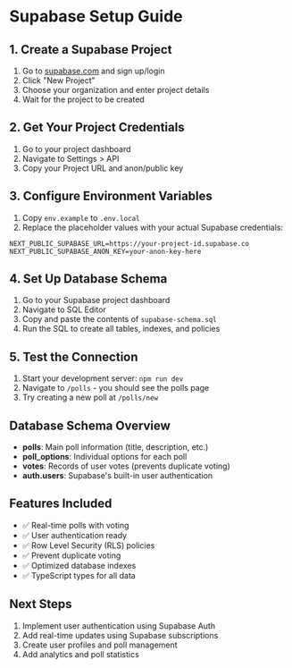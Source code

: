 # Supabase Setup Guide

## 1. Create a Supabase Project

1. Go to [supabase.com](https://supabase.com) and sign up/login
2. Click "New Project"
3. Choose your organization and enter project details
4. Wait for the project to be created

## 2. Get Your Project Credentials

1. Go to your project dashboard
2. Navigate to Settings > API
3. Copy your Project URL and anon/public key

## 3. Configure Environment Variables

1. Copy `env.example` to `.env.local`
2. Replace the placeholder values with your actual Supabase credentials:

```env
NEXT_PUBLIC_SUPABASE_URL=https://your-project-id.supabase.co
NEXT_PUBLIC_SUPABASE_ANON_KEY=your-anon-key-here
```

## 4. Set Up Database Schema

1. Go to your Supabase project dashboard
2. Navigate to SQL Editor
3. Copy and paste the contents of `supabase-schema.sql`
4. Run the SQL to create all tables, indexes, and policies

## 5. Test the Connection

1. Start your development server: `npm run dev`
2. Navigate to `/polls` - you should see the polls page
3. Try creating a new poll at `/polls/new`

## Database Schema Overview

- **polls**: Main poll information (title, description, etc.)
- **poll_options**: Individual options for each poll
- **votes**: Records of user votes (prevents duplicate voting)
- **auth.users**: Supabase's built-in user authentication

## Features Included

- ✅ Real-time polls with voting
- ✅ User authentication ready
- ✅ Row Level Security (RLS) policies
- ✅ Prevent duplicate voting
- ✅ Optimized database indexes
- ✅ TypeScript types for all data

## Next Steps

1. Implement user authentication using Supabase Auth
2. Add real-time updates using Supabase subscriptions
3. Create user profiles and poll management
4. Add analytics and poll statistics
